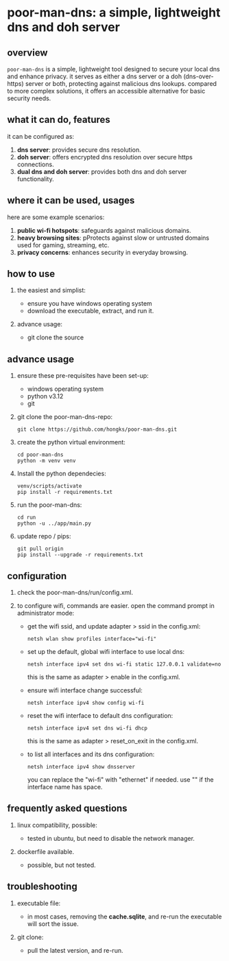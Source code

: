 # poor-man-dns: a simple, lightweight dns and doh server


## overview

`poor-man-dns` is a simple, lightweight tool designed to secure your local dns and enhance privacy.
it serves as either a dns server or a doh (dns-over-https) server or both, protecting against malicious dns lookups.
compared to more complex solutions, it offers an accessible alternative for basic security needs.


## what it can do, features

it can be configured as:
1. **dns server**: provides secure dns resolution.
2. **doh server**: offers encrypted dns resolution over secure https connections.
3. **dual dns and doh server**: provides both dns and doh server functionality.


## where it can be used, usages

here are some example scenarios:
1. **public wi-fi hotspots**: safeguards against malicious domains.
2. **heavy browsing sites**: pProtects against slow or untrusted domains used for gaming, streaming, etc.
3. **privacy concerns**: enhances security in everyday browsing.


## how to use

1. the easiest and simplist:
   * ensure you have windows operating system
   * download the executable, extract, and run it.

2. advance usage:
   * git clone the source


## advance usage

1. ensure these pre-requisites have been set-up:
   * windows operating system
   * python v3.12
   * git

2. git clone the poor-man-dns-repo:
   ```
   git clone https://github.com/hongks/poor-man-dns.git
   ```

3. create the python virtual environment:
   ```
   cd poor-man-dns
   python -m venv venv
   ```

4. Install the python dependecies:
   ```
   venv/scripts/activate
   pip install -r requirements.txt
   ```

5. run the poor-man-dns:
   ```
   cd run
   python -u ../app/main.py
   ```

6. update repo / pips:
   ```
   git pull origin
   pip install --upgrade -r requirements.txt
   ```


## configuration

1. check the poor-man-dns/run/config.xml.
2. to configure wifi, commands are easier. open the command prompt in administrator mode:

   * get the wifi ssid, and update adapter > ssid in the config.xml:
      ```
      netsh wlan show profiles interface="wi-fi"
      ```

   * set up the default, global wifi interface to use local dns:
      ```
      netsh interface ipv4 set dns wi-fi static 127.0.0.1 validate=no
      ```
      this is the same as adapter > enable in the config.xml.

   * ensure wifi interface change successful:
      ```
      netsh interface ipv4 show config wi-fi
      ```

   * reset the wifi interface to default dns configuration:
      ```
      netsh interface ipv4 set dns wi-fi dhcp
      ```
      this is the same as adapter > reset_on_exit in the config.xml.

   * to list all interfaces and its dns configuration:
      ```
      netsh interface ipv4 show dnsserver
      ```
      you can replace the "wi-fi" with "ethernet" if needed. use "" if the interface name has space.


## frequently asked questions
1. linux compatibility, possible:
   * tested in ubuntu, but need to disable the network manager.

2. dockerfile available.
   * possible, but not tested.


## troubleshooting

1. executable file:
   * in most cases, removing the **cache.sqlite**, and re-run the executable will sort the issue.

2. git clone:
   * pull the latest version, and re-run.

